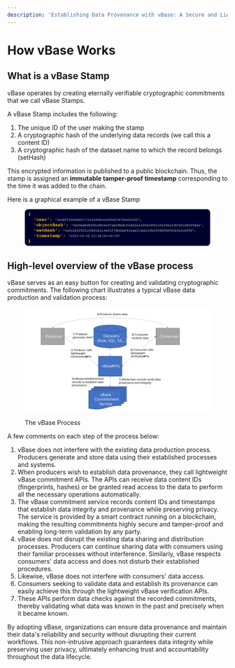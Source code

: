 ```yaml
---
description: 'Establishing Data Provenance with vBase: A Secure and Lightweight Approach'
---
```


# How vBase Works

## What is a vBase Stamp

vBase operates by creating eternally verifiable cryptographic commitments that we call vBase Stamps.&#x20;

A vBase Stamp includes the following:

1. The unique ID of the user making the stamp
2. A cryptographic hash of the underlying data records (we call this a content ID)
3. A cryptographic hash of the dataset name to which the record belongs (setHash)

This encrypted information is published to a public blockchain. Thus, the stamp is assigned an **immutable tamper-proof timestamp** corresponding to the time it was added to the chain. &#x20;

Here is a graphical example of a vBase Stamp&#x20;

<figure><img src="vBase Stamp 2.png" alt=""><figcaption></figcaption></figure>



## High-level overview of the vBase process

vBase serves as an easy button for creating and validating cryptographic commitments. The following chart illustrates a typical vBase data production and validation process:

<figure><img src="vBase_ProcessSummary_NonTech.svg" alt=""><figcaption><p>The vBase Process</p></figcaption></figure>



A few comments on each step of the process below:&#x20;

1. vBase does not interfere with the existing data production process. Producers generate and store data using their established processes and systems.
2. When producers wish to establish data provenance, they call lightweight vBase commitment APIs. The APIs can receive data content IDs (fingerprints, hashes) or be granted read access to the data to perform all the necessary operations automatically.
3. The vBase commitment service records content IDs and timestamps that establish data integrity and provenance while preserving privacy. The service is provided by a smart contract running on a blockchain, making the resulting commitments highly secure and tamper-proof and enabling long-term validation by any party.
4. vBase does not disrupt the existing data sharing and distribution processes. Producers can continue sharing data with consumers using their familiar processes without interference. Similarly, vBase respects consumers' data access and does not disturb their established procedures.
5. Likewise, vBase does not interfere with consumers' data access.
6. Consumers seeking to validate data and establish its provenance can easily achieve this through the lightweight vBase verification APIs.
7. These APIs perform data checks against the recorded commitments, thereby validating what data was known in the past and precisely when it became known.

By adopting vBase, organizations can ensure data provenance and maintain their data's reliability and security without disrupting their current workflows. This non-intrusive approach guarantees data integrity while preserving user privacy, ultimately enhancing trust and accountability throughout the data lifecycle.
